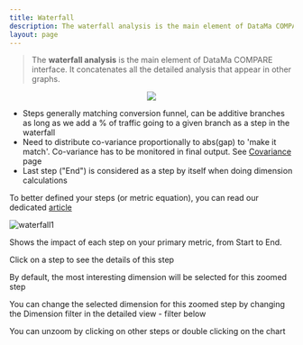 ```yaml
---
title: Waterfall
description: The waterfall analysis is the main element of DataMa COMPARE interface. It concatenates all the detailed analysis that appear in other graphs.
layout: page
---
```


> The **waterfall analysis** is the main element of DataMa COMPARE interface. It concatenates all the detailed analysis that appear in other graphs.

<center> <img src="{{site.url}}{{site.baseurl}}/core_app/compare/model/images/Waterfall-768x627.jpg"> </center>

* Steps generally matching conversion funnel, can be additive branches as long as we add a % of traffic going to a given branch as a step in the waterfall
* Need to distribute co-variance proportionally to abs(gap) to 'make it match'. Co-variance has to be monitored in final output. See [Covariance]({{site.url}}{{site.baseurl}}/core_app/compare/model/waterfall/covariance.md) page
* Last step ("End") is considered as a step by itself when doing dimension calculations

To better defined your steps (or metric equation), you can read our dedicated [article](https://datama.fr/2020/03/24/how-to-build-my-business-metric-relation/)

![waterfall1]({{site.url}}{{site.baseurl}}/core_app/compare/model/images/waterfall2.png)

Shows the impact of each step on your primary metric, from Start to End.

Click on a step to see the details of this step

By default, the most interesting dimension will be selected for this zoomed step

You can change the selected dimension for this zoomed step by changing the Dimension filter in the detailed view - filter below

You can unzoom by clicking on other steps or double clicking on the chart
